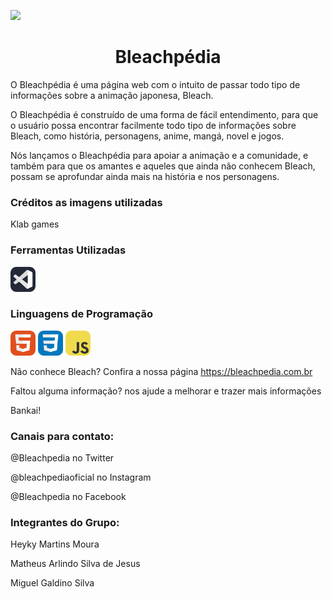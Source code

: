 <img src='https://img.tapimg.net/market/images/c07da8d5da702738d6e08dd7b7d6385f.jpg/appicon'><h1 align="center" width='80'> Bleachpédia </h1>

O Bleachpédia é uma página web com o intuito de passar todo tipo de informações sobre a animação japonesa, Bleach. 

O Bleachpédia é construído de uma forma de fácil entendimento, para que o usuário possa encontrar facilmente todo tipo de informações sobre Bleach, como história, personagens, anime, mangá, novel e jogos.

Nós lançamos o Bleachpédia para apoiar a animação e a comunidade, e também para que os amantes e aqueles que ainda não conhecem Bleach, possam se aprofundar ainda mais na história e nos personagens.

<h3>Créditos as imagens utilizadas</h3>

Klab games

<h3>Ferramentas Utilizadas</h3>

<img src='https://raw.githubusercontent.com/tandpfun/skill-icons/e67133bc60d96561bc247dfbc3eece0a897285c8/icons/VSCode-Dark.svg' width='40'>

<h3>Linguagens de Programação</h3>

<img src='https://raw.githubusercontent.com/tandpfun/skill-icons/e67133bc60d96561bc247dfbc3eece0a897285c8/icons/HTML.svg' width='40'> <img src='https://raw.githubusercontent.com/tandpfun/skill-icons/e67133bc60d96561bc247dfbc3eece0a897285c8/icons/CSS.svg' width='40'> <img src='https://raw.githubusercontent.com/tandpfun/skill-icons/e67133bc60d96561bc247dfbc3eece0a897285c8/icons/JavaScript.svg' width='40'>

Não conhece Bleach? Confira a nossa página https://bleachpedia.com.br

Faltou alguma informação? nos ajude a melhorar e trazer mais informações

Bankai!

<h3>Canais para contato:</h3>

@Bleachpedia no Twitter

@bleachpediaoficial no Instagram

@Bleachpedia no Facebook 

<h3>Integrantes do Grupo:</h3>

Heyky Martins Moura

Matheus Arlindo Silva de Jesus

Miguel Galdino Silva

